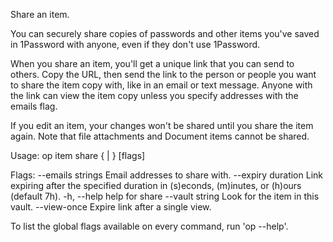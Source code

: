 Share an item.

You can securely share copies of passwords and other items you've saved in
1Password with anyone, even if they don't use 1Password.

When you share an item, you'll get a unique link that you can send to others.
Copy the URL, then send the link to the person or people you want to share
the item copy with, like in an email or text message. Anyone with the
link can view the item copy unless you specify addresses with the emails
flag.

If you edit an item, your changes won't be shared until you share the item
again. Note that file attachments and Document items cannot be shared.

Usage:  op item share { <itemName> | <itemID> } [flags]

Flags:
      --emails strings    Email addresses to share with.
      --expiry duration   Link expiring after the specified duration in (s)econds, (m)inutes, or (h)ours (default 7h).
  -h, --help              help for share
      --vault string      Look for the item in this vault.
      --view-once         Expire link after a single view.

To list the global flags available on every command, run  'op --help'.
